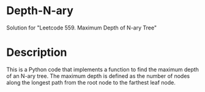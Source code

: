 # Depth-N-ary
Solution for "Leetcode 559. Maximum Depth of N-ary Tree"

# Description 

This is a Python code that implements a function to find the maximum depth of an N-ary tree. The maximum depth is defined as the number of nodes along the longest path from the root node to the farthest leaf node.
